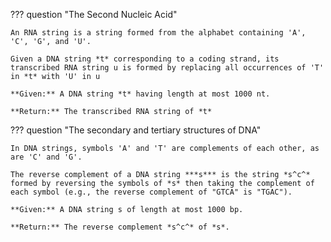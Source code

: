 
??? question "The Second Nucleic Acid"

    An RNA string is a string formed from the alphabet containing 'A', 'C', 'G', and 'U'.

    Given a DNA string *t* corresponding to a coding strand, its transcribed RNA string u is formed by replacing all occurrences of 'T' in *t* with 'U' in u

    **Given:** A DNA string *t* having length at most 1000 nt.

    **Return:** The transcribed RNA string of *t*


??? question "The secondary and tertiary structures of DNA"

    In DNA strings, symbols 'A' and 'T' are complements of each other, as are 'C' and 'G'.

    The reverse complement of a DNA string ***s*** is the string *s^c^* formed by reversing the symbols of *s* then taking the complement of each symbol (e.g., the reverse complement of "GTCA" is "TGAC").

    **Given:** A DNA string s of length at most 1000 bp.

    **Return:** The reverse complement *s^c^* of *s*.

